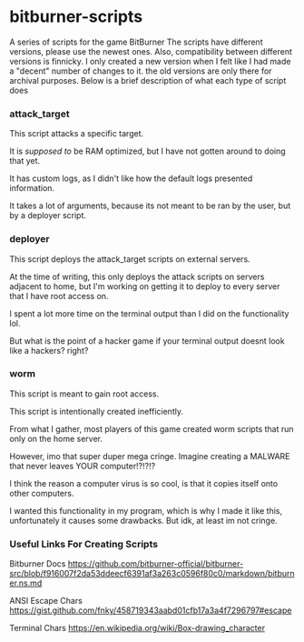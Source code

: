 # bitburner-scripts
A series of scripts for the game BitBurner
The scripts have different versions, please use the newest ones.
Also, compatibility between different versions is finnicky.
I only created a new version when I felt like I had made a "decent" number of changes to it.
the old versions are only there for archival purposes.
Below is a brief description of what each type of script does


### attack_target
This script attacks a specific target.

It is *supposed to* be RAM optimized, but I have not gotten around to doing that yet.

It has custom logs, as I didn't like how the default logs presented information.

It takes a lot of arguments, because its not meant to be ran by the user, but by a deployer script.


### deployer
This script deploys the attack_target scripts on external servers.

At the time of writing, this only deploys the attack scripts on servers adjacent to home, but I'm working on getting it to deploy to every server that I 
have root access on.

I spent a lot more time on the terminal output than I did on the functionality lol.

But what is the point of a hacker game if your terminal output doesnt look like a hackers? right?


### worm
This script is meant to gain root access.

This script is intentionally created inefficiently.

From what I gather, most players of this game created worm scripts that run only on the home server.

However, imo that super duper mega cringe. Imagine creating a MALWARE that never leaves YOUR computer!?!?!?

I think the reason a computer virus is so cool, is that it copies itself onto other computers.

I wanted this functionality in my program, which is why I made it like this, unfortunately it causes some drawbacks. But idk, at least im not cringe.

### Useful Links For Creating Scripts
Bitburner Docs    https://github.com/bitburner-official/bitburner-src/blob/f916007f2da53ddeecf6391af3a263c0596f80c0/markdown/bitburner.ns.md

ANSI Escape Chars https://gist.github.com/fnky/458719343aabd01cfb17a3a4f7296797#escape

Terminal Chars    https://en.wikipedia.org/wiki/Box-drawing_character
